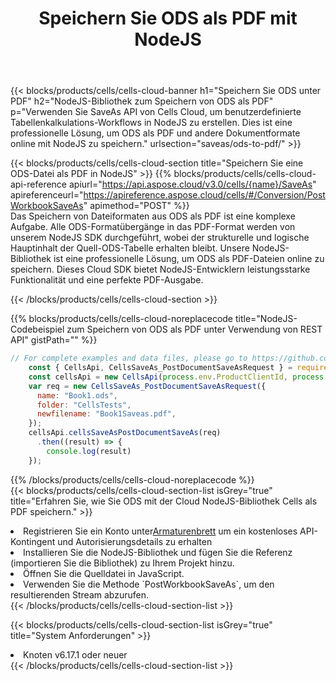 ﻿---
title:  Speichern Sie ODS als PDF mit NodeJS
description:  Verwendung des Aspose.Cells Cloud SDK für NodeJS zum Speichern der ODS-Formatdatei als PDF-Formatdatei.
kwords: Excel, Save ODS as PDF, REST, NodeJS
howto: How to save ODS as PDF using Aspose.Cells Cloud NodeJS library.
---
{{< blocks/products/cells/cells-cloud-banner h1="Speichern Sie ODS unter PDF" h2="NodeJS-Bibliothek zum Speichern von ODS als PDF" p="Verwenden Sie SaveAs API von Cells Cloud, um benutzerdefinierte Tabellenkalkulations-Workflows in NodeJS zu erstellen. Dies ist eine professionelle Lösung, um ODS als PDF und andere Dokumentformate online mit NodeJS zu speichern." urlsection="saveas/ods-to-pdf/" >}}

{{< blocks/products/cells/cells-cloud-section title="Speichern Sie eine ODS-Datei als PDF in NodeJS" >}}
{{% blocks/products/cells/cells-cloud-api-reference apiurl="https://api.aspose.cloud/v3.0/cells/{name}/SaveAs" apireferenceurl="https://apireference.aspose.cloud/cells/#/Conversion/PostWorkbookSaveAs" apimethod="POST" %}}
<br/>
Das Speichern von Dateiformaten aus ODS als PDF ist eine komplexe Aufgabe. Alle ODS-Formatübergänge in das PDF-Format werden von unserem NodeJS SDK durchgeführt, wobei der strukturelle und logische Hauptinhalt der Quell-ODS-Tabelle erhalten bleibt. Unsere NodeJS-Bibliothek ist eine professionelle Lösung, um ODS als PDF-Dateien online zu speichern. Dieses Cloud SDK bietet NodeJS-Entwicklern leistungsstarke Funktionalität und eine perfekte PDF-Ausgabe.

{{< /blocks/products/cells/cells-cloud-section >}}

{{% blocks/products/cells/cells-cloud-noreplacecode title="NodeJS-Codebeispiel zum Speichern von ODS als PDF unter Verwendung von REST API" gistPath="" %}}
  
```js
// For complete examples and data files, please go to https://github.com/aspose-cells-cloud/aspose-cells-cloud-node/
    const { CellsApi, CellsSaveAs_PostDocumentSaveAsRequest } = require("asposecellscloud");
    const cellsApi = new CellsApi(process.env.ProductClientId, process.env.ProductClientSecret);
    var req = new CellsSaveAs_PostDocumentSaveAsRequest({
      name: "Book1.ods",
      folder: "CellsTests",
      newfilename: "Book1Saveas.pdf",
    });
    cellsApi.cellsSaveAsPostDocumentSaveAs(req)
      .then((result) => {
        console.log(result)
    });
```
  
{{% /blocks/products/cells/cells-cloud-noreplacecode %}}
<br/>
{{< blocks/products/cells/cells-cloud-section-list isGrey="true" title="Erfahren Sie, wie Sie ODS mit der Cloud NodeJS-Bibliothek Cells als PDF speichern." >}}
<li> Registrieren Sie ein Konto unter<a href="https://dashboard.aspose.cloud/">Armaturenbrett</a> um ein kostenloses API-Kontingent und Autorisierungsdetails zu erhalten</li>
<li>Installieren Sie die NodeJS-Bibliothek und fügen Sie die Referenz (importieren Sie die Bibliothek) zu Ihrem Projekt hinzu.</li>
<li>Öffnen Sie die Quelldatei in JavaScript.</li>
<li>Verwenden Sie die Methode `PostWorkbookSaveAs`, um den resultierenden Stream abzurufen.</li>
{{< /blocks/products/cells/cells-cloud-section-list >}}

{{< blocks/products/cells/cells-cloud-section-list isGrey="true" title="System Anforderungen" >}}
<li>Knoten v6.17.1 oder neuer</li>
{{< /blocks/products/cells/cells-cloud-section-list >}}
